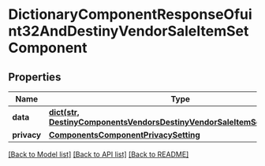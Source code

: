 # DictionaryComponentResponseOfuint32AndDestinyVendorSaleItemSetComponent

## Properties
Name | Type | Description | Notes
------------ | ------------- | ------------- | -------------
**data** | [**dict(str, DestinyComponentsVendorsDestinyVendorSaleItemSetComponent)**](DestinyComponentsVendorsDestinyVendorSaleItemSetComponent.md) |  | [optional] 
**privacy** | [**ComponentsComponentPrivacySetting**](ComponentsComponentPrivacySetting.md) |  | [optional] 

[[Back to Model list]](../README.md#documentation-for-models) [[Back to API list]](../README.md#documentation-for-api-endpoints) [[Back to README]](../README.md)


